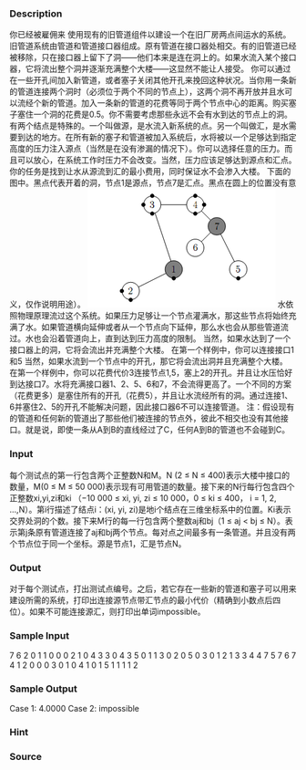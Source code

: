 
### Description
你已经被雇佣来 使用现有的旧管道组件以建设一个在旧厂房两点间运水的系统。旧管道系统由管道和管道接口器组成。原有管道在接口器处相交。有的旧管道已经被移除，只在接口器上留下了洞——他们本来是连在洞上的。如果水流入某个接口器，它将流出整个洞并逐渐充满整个大楼——这显然不能让人接受。
你可以通过在一些开孔间加入新管道，或者塞子关闭其他开孔来挽回这种状况。当你用一条新的管道连接两个洞时（必须位于两个不同的节点上），这两个洞不再开放并且水可以流经个新的管道。加入一条新的管道的花费等同于两个节点中心的距离。购买塞子塞住一个洞的花费是0.5。你不需要考虑那些永远不会有水到达的节点上的洞。
有两个结点是特殊的。一个叫做源，是水流入新系统的点。另一个叫做汇，是水需要到达的地方。在所有新的塞子和管道被加入系统后，水将被以一个足够达到指定高度的压力注入源点（当然是在没有渗漏的情况下）。你可以选择任意的压力。而且可以放心，在系统工作时压力不会改变。当然，压力应该足够达到源点和汇点。你的任务是找到让水从源流到汇的最小费用，同时保证水不会渗入大楼。
下面的图中。黑点代表开着的洞，节点1是源点，节点7是汇点。黑点在圆上的位置没有意义，仅作说明用途）。
![](/JudgeOnline/upload/201504/ffff.bmp)
水依照物理原理流过这个系统。如果压力足够让一个节点灌满水，那这些节点将始终充满了水。如果管道横向延伸或者从一个节点向下延伸，那么水也会从那些管道流过。水也会沿着管道向上，直到达到压力高度的限制。
当然，如果水达到了一个接口器上的洞，它将会流出并充满整个大楼。
在第一个样例中，你可以连接接口1和5
当然，如果水流到一个节点中的开孔，那它将会流出洞并且充满整个大楼。
在第一个样例中，你可以花费代价3连接节点1,5，塞上2的开孔。并且让水压恰好到达接口7。水将充满接口器1、2、5、6和7，不会流得更高了。一个不同的方案（花费更多）是塞住所有的开孔（花费5），并且让水流经所有的洞。通过连接1、6并塞住2、5的开孔不能解决问题，因此接口器6不可以连接管道。
注：假设现有的管道和任何新的管道出了那些他们被连接的节点外，彼此不相交也没有其他接口。就是说，即使一条从A到B的直线经过了C，任何A到B的管道也不会碰到C。


### Input
每个测试点的第一行包含两个正整数N和M。N (2 ≤ N ≤ 400)表示大楼中接口的数量，M(0 ≤ M ≤ 50 000)表示现有可用管道的数量。接下来的N行每行包含四个正整数xi,yi,zi和ki （−10 000 ≤ xi, yi, zi ≤ 10 000，0 ≤ ki ≤ 400， i = 1, 2, ...,N）。第i行描述了结点i：(xi, yi, zi)是地i个结点在三维坐标系中的位置。Ki表示交界处洞的个数。接下来M行的每一行包含两个整数aj和bj（1 ≤ aj < bj ≤ N）。表示第j条原有管道连接了aj和bj两个节点。每对点之间最多有一条管道。并且没有两个节点位于同一个坐标。源是节点1，汇是节点N。




### Output
对于每个测试点，打出测试点编号。之后，若它存在一些新的管道和塞子可以用来建设所需的系统，打印出连接源节点带汇节点的最小代价（精确到小数点后四位）。如果不可能连接源汇，则打印出单词impossible。


### Sample Input
7 6
2 0 1 1
0 0 0 2
1 0 4 3
3 0 4 3
5 0 1 1
3 0 2 0
5 0 3 0
1 2
1 3
3 4
4 7
5 7
6 7
4 1
2 0 0 0
3 0 1 0
4 1 0 1
5 1 1 1
1 2

### Sample Output
Case 1: 4.0000
Case 2: impossible
### Hint

### Source
